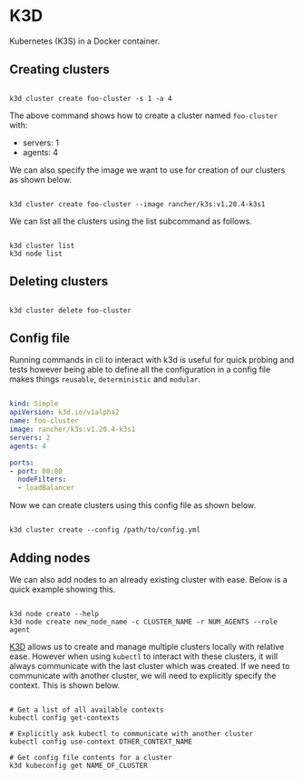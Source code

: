 # K3D

Kubernetes (K3S) in a Docker container.

## Creating clusters

```shell

k3d cluster create foo-cluster -s 1 -a 4
```

The above command shows how to create a cluster named `foo-cluster` with:
* servers: 1
* agents: 4

We can also specify the image we want to use for creation of our clusters as shown below.

```shell

k3d cluster create foo-cluster --image rancher/k3s:v1.20.4-k3s1
```

We can list all the clusters using the list subcommand as follows.

```shell

k3d cluster list
k3d node list
```


## Deleting clusters

```shell

k3d cluster delete foo-cluster
```


## Config file

Running commands in cli to interact with k3d is useful for quick probing and tests however being able to define all the configuration in a config file makes things `reusable`, `deterministic` and `modular`.

```yaml

kind: Simple
apiVersion: k3d.io/v1alpha2
name: foo-cluster
image: rancher/k3s:v1.20.4-k3s1
servers: 2
agents: 4

ports:
- port: 80:80
  nodeFilters:
  - loadBalancer
```

Now we can create clusters using this config file as shown below.

```shell

k3d cluster create --config /path/to/config.yml
```

## Adding nodes

We can also add nodes to an already existing cluster with ease. Below is a quick example showing this.

```shell

k3d node create --help
k3d node create new_node_name -c CLUSTER_NAME -r NUM_AGENTS --role agent
```

[K3D]() allows us to create and manage multiple clusters locally with relative ease. However when using `kubectl` to interact with these clusters, it will always communicate with the last cluster which was created. If we need to communicate with another cluster, we will need to explicitly specify the context. This is shown below.

```shell

# Get a list of all available contexts
kubectl config get-contexts

# Explicitly ask kubectl to communicate with another cluster
kubectl config use-context OTHER_CONTEXT_NAME

# Get config file contents for a cluster
k3d kubeconfig get NAME_OF_CLUSTER
```

